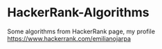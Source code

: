 # HackerRank-Algorithms

Some algorithms from HackerRank page, my profile https://www.hackerrank.com/emilianojarpa
